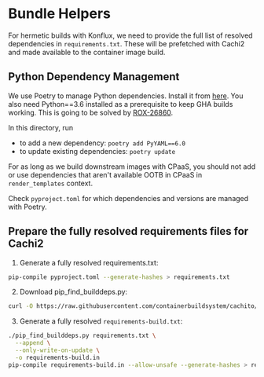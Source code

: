 # Bundle Helpers

For hermetic builds with Konflux, we need to provide the full list of resolved dependencies in `requirements.txt`.
These will be prefetched with Cachi2 and made available to the container image build.

## Python Dependency Management

We use Poetry to manage Python dependencies.
Install it from [here](https://python-poetry.org/docs/#installation).
You also need Python==3.6 installed as a prerequisite to keep GHA builds working.
This is going to be solved by [ROX-26860](https://issues.redhat.com/browse/ROX-26860).

In this directory, run

* to add a new dependency: `poetry add PyYAML==6.0`
* to update existing dependencies: `poetry update`

For as long as we build downstream images with CPaaS, you should not add or use dependencies that aren't available OOTB in CPaaS in `render_templates` context.

Check `pyproject.toml` for which dependencies and versions are managed with Poetry.

## Prepare the fully resolved requirements files for Cachi2

1. Generate a fully resolved requirements.txt:

```bash
pip-compile pyproject.toml --generate-hashes > requirements.txt
```

2. Download pip_find_builddeps.py:

```bash
curl -O https://raw.githubusercontent.com/containerbuildsystem/cachito/master/bin/pip_find_builddeps.py
```

3. Generate a fully resolved `requirements-build.txt`:

```bash
./pip_find_builddeps.py requirements.txt \
  --append \
  --only-write-on-update \
  -o requirements-build.in
pip-compile requirements-build.in --allow-unsafe --generate-hashes > requirements-build.txt
```
